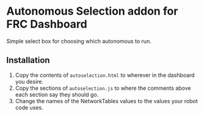 # Autonomous Selection addon for FRC Dashboard
Simple select box for choosing which autonomous to run.

## Installation
1. Copy the contents of `autoselection.html` to wherever in the dashboard you desire.
2. Copy the sections of `autoselection.js` to where the comments above each section say they should go.
3. Change the names of the NetworkTables values to the values your robot code uses.
